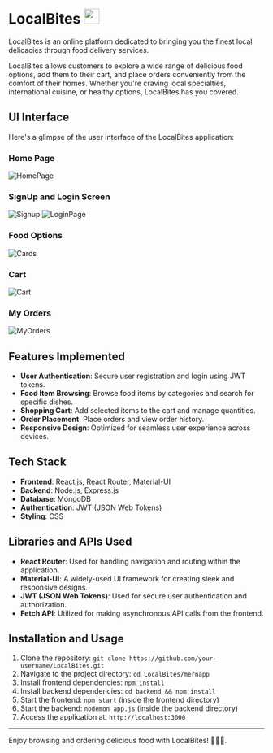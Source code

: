 # LocalBites <img src="https://github.com/adi2109/LocalBites/assets/81423231/b4f0ef34-a1a0-48c1-a270-25597c608a46" height=30 />

LocalBites is an online platform dedicated to bringing you the finest local delicacies through food delivery services.


LocalBites allows customers to explore a wide range of delicious food options, add them to their cart, and place orders conveniently from the comfort of their homes. Whether you're craving local specialties, international cuisine, or healthy options, LocalBites has you covered.

## UI Interface

Here's a glimpse of the user interface of the LocalBites application:

### Home Page
![HomePage](https://github.com/adi2109/LocalBites/assets/81423231/c6a6c640-eb4d-4c95-bfa5-8be6af5c563a)

### SignUp and Login Screen
![Signup](https://github.com/adi2109/LocalBites/assets/81423231/928a4d53-293b-4eee-950a-3ecff8caf612)
![LoginPage](https://github.com/adi2109/LocalBites/assets/81423231/d4e378fd-5cdc-49a8-a369-9b36c8afd872)

### Food Options
![Cards](https://github.com/adi2109/LocalBites/assets/81423231/00f94c1f-75f5-4704-80a5-1c80a00a3855)

### Cart 
![Cart](https://github.com/adi2109/LocalBites/assets/81423231/a70cc5d4-1d62-4dfe-b89c-d8f6cdf0503b)

### My Orders
![MyOrders](https://github.com/adi2109/LocalBites/assets/81423231/246ade01-f032-4e03-999d-66ce0e3b512c)

## Features Implemented

- **User Authentication**: Secure user registration and login using JWT tokens.
- **Food Item Browsing**: Browse food items by categories and search for specific dishes.
- **Shopping Cart**: Add selected items to the cart and manage quantities.
- **Order Placement**: Place orders and view order history.
- **Responsive Design**: Optimized for seamless user experience across devices.

## Tech Stack

- **Frontend**: React.js, React Router, Material-UI
- **Backend**: Node.js, Express.js
- **Database**: MongoDB
- **Authentication**: JWT (JSON Web Tokens)
- **Styling**: CSS

## Libraries and APIs Used

- **React Router**: Used for handling navigation and routing within the application.
- **Material-UI**: A widely-used UI framework for creating sleek and responsive designs.
- **JWT (JSON Web Tokens)**: Used for secure user authentication and authorization.
- **Fetch API**: Utilized for making asynchronous API calls from the frontend.

## Installation and Usage

1. Clone the repository: `git clone https://github.com/your-username/LocalBites.git`
2. Navigate to the project directory: `cd LocalBites/mernapp`
3. Install frontend dependencies: `npm install`
4. Install backend dependencies: `cd backend && npm install`
5. Start the frontend: `npm start` (inside the frontend directory)
6. Start the backend: `nodemon app.js` (inside the backend directory)
7. Access the application at: `http://localhost:3000`


---

Enjoy browsing and ordering delicious food with LocalBites! 🍔🍕🥗.


